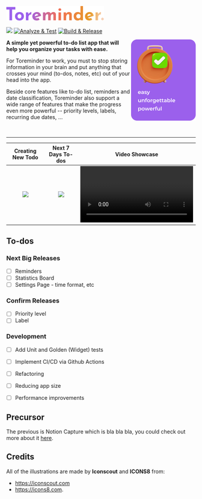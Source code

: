 ![logo-text](assets/logo-text.png)

![](https://camo.githubusercontent.com/88bd58e13a123fda908ab14170a14e28ec30a36d28818be1e4d4fb437f4fca1b/68747470733a2f2f696d672e736869656c64732e696f2f62616467652f4d61696e7461696e65642d7965732d677265656e2e737667) [![Analyze & Test](https://github.com/hieugao/toreminder/actions/workflows/test.yaml/badge.svg)](https://github.com/hieugao/toreminder/actions/workflows/test.yaml) [![Build & Release](https://github.com/hieugao/toreminder/actions/workflows/release.yml/badge.svg)](https://github.com/hieugao/toreminder/actions/workflows/release.yml)

<img align="right" src="assets/slogan.png" />

__A simple yet powerful to-do list app that will help you organize your tasks with ease.__

For Toreminder to work, you must to stop storing information in your brain and
put anything that crosses your mind (to-dos, notes, etc) out of your head into the app. 

Beside core features like to-do list, reminders and date classification, Toreminder
also support a wide range of features that make the progress even more powerful --
priority levels, labels, recurring due dates, ...

&nbsp;

--- 

Creating New Todo          |  Next 7 Days To-dos       | Video Showcase  
:-------------------------:|:-------------------------:|:-------------------------:
<img src="https://user-images.githubusercontent.com/13729196/160230354-f8c9e460-f16e-49e5-8799-c7e801cfd346.jpg" width="300"> | <img src="https://user-images.githubusercontent.com/13729196/160230356-4f538c50-d82b-4178-9959-6e043b994de3.jpg" width="300"> | <video src="https://user-images.githubusercontent.com/13729196/160230360-5df56177-a2d2-4233-8cc4-aff0bb39a260.mp4">

## To-dos
### Next Big Releases
- [ ] Reminders
- [ ] Statistics Board
- [ ] Settings Page - time format, etc

### Confirm Releases
- [ ] Priority level
- [ ] Label

### Development
- [ ] Add Unit and Golden (Widget) tests
- [ ] Implement CI/CD via Github Actions
- [ ] Refactoring
- [ ] Reducing app size
- [ ] Performance improvements


## Precursor
The previous is Notion Capture which is bla bla bla, you could check out more about it [here](./notion_capture.md).

## Credits
All of the illustrations are made by __Iconscout__ and __ICONS8__ from:
- https://iconscout.com
- https://icons8.com.
